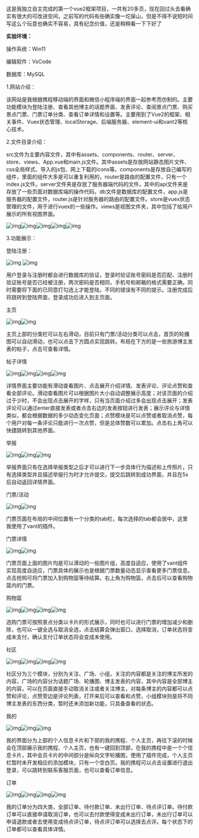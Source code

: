 这是我独立自主完成的第一个vue2框架项目，一共有20多页，现在回过头去看确实有很大的可改进空间，之前写的代码有些确实像一坨屎山，但是不得不说短时间写这么个玩意也确实不容易，具有纪念价值，还是稍稍看一下下好了

**实验环境：**

操作系统：Win11

编辑软件：VsCode

数据库：MySQL



1.网站介绍：

该网站是我根据携程移动端的界面和微信小程序端的界面一起参考而仿制的。主要功能模块为登陆注册、查看其他博主的话题界面、发表评论、查阅景点门票、购买景点门票、门票订单分类、查看订单详情和设置等。主要用到了Vue2的框架、相关事件、Vuex状态管理、localStorage、后端服务器、element-ui和vant2等核心技术。

2.文件目录介绍：

src文件为主要内容文件，其中有assets、components、router、server、store、views、App.vue和main.js文件。其中assets是存放网站静态图片文件、css全局样式、导入的js包、网上下载的icons等。components是存放自己编写的组件，里面的组件大多是可以重复利用的，router是路由的配置文件，只有一个index.js文件。server文件夹是存放了服务器端代码的文件，其中的api文件夹是存放了一些页面对数据库端的操作代码，db文件是数据库的配置文件，app.js是服务器的配置文件，router.js是针对服务器的路由的配置文件。store是vuex状态管理的文件，用于进行vuex的一些操作。views是视图文件夹，其中包括了给用户展示的所有视图界面。

![img](file:///C:\Users\王杰\AppData\Local\Temp\ksohtml23224\wps1.jpg)![img](file:///C:\Users\王杰\AppData\Local\Temp\ksohtml23224\wps2.jpg)![img](file:///C:\Users\王杰\AppData\Local\Temp\ksohtml23224\wps3.jpg)![img](file:///C:\Users\王杰\AppData\Local\Temp\ksohtml23224\wps4.jpg)![img](file:///C:\Users\王杰\AppData\Local\Temp\ksohtml23224\wps5.jpg) 

3.功能展示：

登陆注册：

![img](file:///C:\Users\王杰\AppData\Local\Temp\ksohtml23224\wps6.jpg) ![img](file:///C:\Users\王杰\AppData\Local\Temp\ksohtml23224\wps7.jpg)

用户登录与注册时都会进行数据库的验证，登录时验证账号密码是否匹配、注册时验证账号是否已经被注册，两次密码是否相同，手机号和邮箱的格式需要正确，同时需要将下面的已同意打勾选上才能登陆，不同的错误有不同的提示。注册完成后将跳转到登陆界面，登录成功后进入到主页面。

主页

![img](file:///C:\Users\王杰\AppData\Local\Temp\ksohtml23224\wps8.jpg)![img](file:///C:\Users\王杰\AppData\Local\Temp\ksohtml23224\wps9.jpg) 

主页上部的分类栏可以左右滑动，目前只有门票/活动分类可以点击，首页的轮播图可以自动滑动，也可以点击下方圆点实现跳转。布局在下方的是一些旅游博主发表的帖子，点击可查看详情。

帖子详情

![img](file:///C:\Users\王杰\AppData\Local\Temp\ksohtml23224\wps10.jpg)![img](file:///C:\Users\王杰\AppData\Local\Temp\ksohtml23224\wps11.jpg)![img](file:///C:\Users\王杰\AppData\Local\Temp\ksohtml23224\wps12.jpg)![img](file:///C:\Users\王杰\AppData\Local\Temp\ksohtml23224\wps13.jpg) 

详情界面主要功能有滑动查看图片、点击展开介绍详情、发表评论、评论点赞和查看全部评论。滑动查看图片可以根据图片大小自动调整展示高度；对该页面的介绍过于少时，不会出现点击展开的字样，只有当页面介绍过多会出现点击展开；发表评论可以通过enter直接发表或者点击右边的发表按钮进行发表；展示评论与详情类似，都会根据数据的多少动态变化页面；点赞模块是可以点赞或者取消点赞，每个用户对每一条评论只能进行一次点赞，但是总体赞数可以累加。点击右上角可以快捷跳转到其他界面。

举报

![img](file:///C:\Users\王杰\AppData\Local\Temp\ksohtml23224\wps14.jpg)![img](file:///C:\Users\王杰\AppData\Local\Temp\ksohtml23224\wps15.jpg)![img](file:///C:\Users\王杰\AppData\Local\Temp\ksohtml23224\wps16.jpg) 

举报界面只有在选择举报类型之后才可以进行下一步具体行为描述和上传照片，只有选择类型并且描述举报行为时才允许提交，提交后跳转到成功界面，并且在5s后自动返回详情界面。

门票/活动

![img](file:///C:\Users\王杰\AppData\Local\Temp\ksohtml23224\wps17.jpg)![img](file:///C:\Users\王杰\AppData\Local\Temp\ksohtml23224\wps18.jpg) 

门票页面在布局的中间位置有一个分类的tab栏，每次选择的tab都会居中，这里我使用了vant的插件。

门票详情

![img](file:///C:\Users\王杰\AppData\Local\Temp\ksohtml23224\wps19.jpg)![img](file:///C:\Users\王杰\AppData\Local\Temp\ksohtml23224\wps20.jpg) 

门票页面上面的图片均是可以滑动的一些图片组，高度自适应，使用了vant组件实现高度自适应，门票具体的展示也是根据门票数量动态显示查看更多门票信息。点击抢购可将门票加入到购物篮等待结算。右上角为购物篮，点击后可以查看购物篮内的门票。

购物篮

![img](file:///C:\Users\王杰\AppData\Local\Temp\ksohtml23224\wps21.jpg)![img](file:///C:\Users\王杰\AppData\Local\Temp\ksohtml23224\wps22.jpg)![img](file:///C:\Users\王杰\AppData\Local\Temp\ksohtml23224\wps23.jpg)![img](file:///C:\Users\王杰\AppData\Local\Temp\ksohtml23224\wps24.jpg) 

选购门票可按照景点分类以卡片的形式展示，同时也可以进行门票的增加减少和删除，也可以一键全选与取消全选，点击结算会弹出窗口，选择取消，订单状态将变成未支付，确认支付订单状态将会变成未使用。

社区

![img](file:///C:\Users\王杰\AppData\Local\Temp\ksohtml23224\wps25.jpg)![img](file:///C:\Users\王杰\AppData\Local\Temp\ksohtml23224\wps26.jpg)![img](file:///C:\Users\王杰\AppData\Local\Temp\ksohtml23224\wps27.jpg)![img](file:///C:\Users\王杰\AppData\Local\Temp\ksohtml23224\wps28.jpg) 

社区分为三个模块，分别为关注、广场、小组，关注的内容都是关注的博主所发的内容，广场的内容分为话题广场、轮播图、博主发表的内容，其中内容是全部博主的内容，可以在页面直接手动取消关注或者关注博主，对每条博主的内容都可以点赞和评论，点赞旁边是评论列表，打开来后可以查看和点赞，小组模块则是将不同博主发表的东西分类，暂时还未添加新功能，只具备查看的状态。

我的

![img](file:///C:\Users\王杰\AppData\Local\Temp\ksohtml23224\wps29.jpg)![img](file:///C:\Users\王杰\AppData\Local\Temp\ksohtml23224\wps30.jpg)![img](file:///C:\Users\王杰\AppData\Local\Temp\ksohtml23224\wps31.jpg) 

我的界面分为上部的个人信息卡片和下部的我的携程、个人主页，再往下滚的时候会在顶部展示我的携程、个人主页，也有一键回到顶部，在我的携程中是一个个信息卡片，其中会员卡片的中间部分是纵向文字轮播图，使用了插件完成，个人主页栏暂时未开发相应的添加模块，只有一个空白页。我的携程可以点击设置进行退出登录，可以跳转到联系客服页面，也可以查看订单信息。

订单

![img](file:///C:\Users\王杰\AppData\Local\Temp\ksohtml23224\wps32.jpg)![img](file:///C:\Users\王杰\AppData\Local\Temp\ksohtml23224\wps33.jpg)![img](file:///C:\Users\王杰\AppData\Local\Temp\ksohtml23224\wps34.jpg)![img](file:///C:\Users\王杰\AppData\Local\Temp\ksohtml23224\wps35.jpg) 

我的订单分为四大类，全部订单、待付款订单、未出行订单、待点评订单。待付款订单可以直接申请取消订单，也可以去付款使得变成未出行订单，未出行订单可以申请退款或者去使用变成待点评订单，待点评订单可以选择去点评。每个状态下的订单都可以查看具体详情。